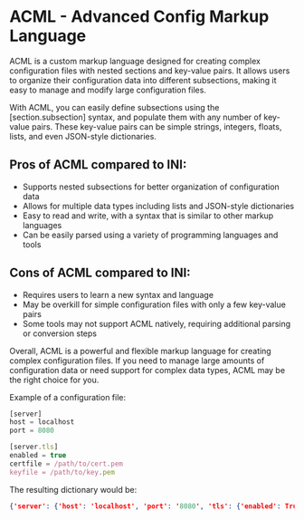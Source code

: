 # ACML - Advanced Config Markup Language

ACML is a custom markup language designed for creating complex configuration files with nested sections and key-value pairs. It allows users to organize their configuration data into different subsections, making it easy to manage and modify large configuration files.

With ACML, you can easily define subsections using the [section.subsection] syntax, and populate them with any number of key-value pairs. These key-value pairs can be simple strings, integers, floats, lists, and even JSON-style dictionaries.

## Pros of ACML compared to INI:
- Supports nested subsections for better organization of configuration data
- Allows for multiple data types including lists and JSON-style dictionaries
- Easy to read and write, with a syntax that is similar to other markup languages
- Can be easily parsed using a variety of programming languages and tools

## Cons of ACML compared to INI:
- Requires users to learn a new syntax and language
- May be overkill for simple configuration files with only a few key-value pairs
- Some tools may not support ACML natively, requiring additional parsing or conversion steps

Overall, ACML is a powerful and flexible markup language for creating complex configuration files. If you need to manage large amounts of configuration data or need support for complex data types, ACML may be the right choice for you.

Example of a configuration file:

```javascript
[server]
host = localhost
port = 8080

[server.tls]
enabled = true
certfile = /path/to/cert.pem
keyfile = /path/to/key.pem
```

The resulting dictionary would be:

```json
{'server': {'host': 'localhost', 'port': '8080', 'tls': {'enabled': True, 'certfile': '/path/to/cert.pem', 'keyfile': '/path/to/key.pem'}}}
```